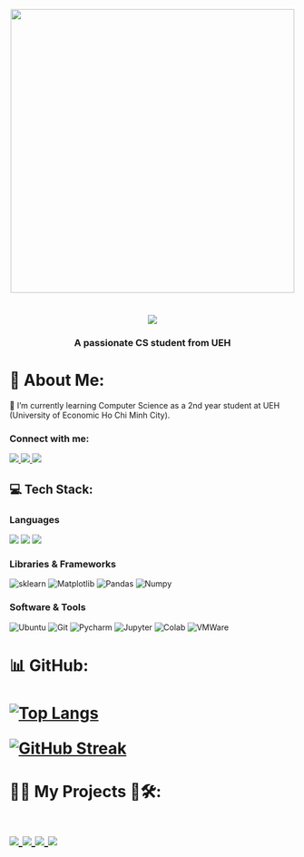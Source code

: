 
<!--<img align="center" src="https://user-images.githubusercontent.com/74038190/225813708-98b745f2-7d22-48cf-9150-083f1b00d6c9.gif" width="500">

<img align="left" src="https://github.com/Anmol-Baranwal/Cool-GIFs-For-GitHub/assets/74038190/0c7eb6ed-663b-4ce4-bfbd-18239a38ba1b" width="500">

<img align="right" alt="Coding" width="200" src="https://i.pinimg.com/originals/f5/36/01/f53601133f236d1cb167ac19f05a3d60.gif">-->
<p align="center">
  <img align="middle" src="https://user-images.githubusercontent.com/74038190/225813708-98b745f2-7d22-48cf-9150-083f1b00d6c9.gif" width="500">

</p>


<h1 align="middle">
    <img src="https://readme-typing-svg.herokuapp.com/?font=Righteous&size=35&center=true&vCenter=true&width=500&height=70&duration=3000&lines=Hi+there!+👋;+I'm+Ngoc+Thien!;" />
</h1>
<h3 align="middle">A passionate CS student from UEH</h3>

# 💫 About Me:
<div align="left">
 🔭 I’m currently learning Computer Science as a 2nd year student at UEH (University of Economic Ho Chi Minh City).<br>
 
 </div>
 
<h3 align="left">Connect with me:</h3>

<div align="left"> 
  <a href="mailto:thiennguyen03001@gmail.com">
    <img src="https://img.shields.io/badge/Gmail-333333?style=for-the-badge&logo=gmail&logoColor=red" />
  </a>
  <a href="https://www.linkedin.com/in/thi%E1%BB%87n-nguy%E1%BB%85n-1b3793285/" target="_blank">
    <img src="https://img.shields.io/badge/LinkedIn-0077B5?style=for-the-badge&logo=linkedin&logoColor=white" target="_blank" />
  </a>
  <a href="https://www.facebook.com/profile.php?id=100040691206144" target="_blank">
    <img src="https://img.shields.io/badge/Facebook-0000FF?style=for-the-badge&logo=Facebook&logoColor=white" target="_blank" />
  </a>
  <!--
  <a href="https://toannguyenkhanh.github.io/" target="_blank">
     <img src="https://img.shields.io/badge/Portfolio-FF5722?style=for-the-badge&logo=todoist&logoColor=white" target="_blank" />
  </a> -->
</div>

## 💻 Tech Stack:
<!--![C#](https://img.shields.io/badge/c%23-%23239120.svg?style=flat&logo=c-sharp&logoColor=white) ![Python](https://img.shields.io/badge/python-3670A0?style=flat&logo=python&logoColor=ffdd54) ![Anaconda](https://img.shields.io/badge/Anaconda-%2344A833.svg?style=flat&logo=anaconda&logoColor=white) ![MySQL](https://img.shields.io/badge/mysql-%2300f.svg?style=flat&logo=mysql&logoColor=white) ![Pandas](https://img.shields.io/badge/pandas-%23150458.svg?style=flat&logo=pandas&logoColor=white) ![NumPy](https://img.shields.io/badge/numpy-%23013243.svg?style=flat&logo=numpy&logoColor=white) ![scikit-learn](https://img.shields.io/badge/scikit--learn-%23F7931E.svg?style=flat&logo=scikit-learn&logoColor=white) ![PyTorch](https://img.shields.io/badge/Pytorch-%23FF6F00.svg?style=flat&logo=TensorFlow&logoColor=white) -->
<!-- [![My Skills](https://skillicons.dev/icons?i=python,cpp,pytorch,sklearn,keras,opencv,cs,mysql,pycharm,docker,linux)](https://skillicons.dev) -->


  <h3>Languages</br></h3>
  <div align="left">

   <img src="https://img.shields.io/badge/-Python-98b982?style=for-the-badge&logo=python&logoColor=orange&labelColor=282828">
   <img src="https://img.shields.io/badge/-C++-1ca0f1?style=for-the-badge&logo=cplusplus&logoColor=1ca0f1&labelColor=282828">
   <img src="https://img.shields.io/badge/c%23-%23239120.svg?style=for-the-badge&logo=csharp&logoColor=white&labelColor=282828"> 
   <!--<img src="https://img.shields.io/badge/R-EADBC8.svg?style=for-the-badge&logo=R&logoColor=blue&labelColor=282829">-->

    
  </div>

  <h3>Libraries & Frameworks</br></h3>
  <div align="left">
    <!--<img alt="Pytorch" src="https://img.shields.io/badge/PyTorch-%23EE4C2C.svg?style=for-the-badge&logo=PyTorch&logoColor=white&labelColor=282828">-->
    <img alt="sklearn" src="https://img.shields.io/badge/scikit--learn-%23F7931E.svg?style=for-the-badge&logo=scikit-learn&logoColor=white&labelColor=282828">
    <!--<img alt="OpenCV" src="https://img.shields.io/badge/OpenCV-5c3ee8?style=for-the-badge&logo=opencv&logoColor=5c3ee8&labelColor=282828">-->
    <!--<img alt="FastAPI" src="https://img.shields.io/badge/FastAPI-005571?style=for-the-badge&logo=fastapi&labelColor=282828">-->
    <!--<img alt="Onnx" src="https://img.shields.io/badge/-ONNX-005CED?style=for-the-badge&logo=onnx&logoColor=white&labelColor=282828">-->
    <img alt="Matplotlib" src="https://img.shields.io/badge/Matplotlib-11557c?style=for-the-badge&&logo=circle&logoColor=11557c&labelColor=282828">
    <img alt="Pandas" src="https://img.shields.io/badge/Pandas-150458?style=for-the-badge&logo=pandas&logoColor=150458&labelColor=282828">
    <img alt="Numpy" src="https://img.shields.io/badge/Numpy-4d77cf?style=for-the-badge&logo=numpy&logoColor=4d77cf&labelColor=282828">

   </div>

  <h3>Software & Tools</br></h3>
   <div align="left">
    <!--<img alt="Docker" src="https://img.shields.io/badge/Docker-4d77cf?style=for-the-badge&logo=docker&logoColor=4d77cf&labelColor=282828">-->
    <!--<img alt="Linux" src="https://img.shields.io/badge/Linux-f5c022?style=for-the-badge&logo=linux&logoColor=f5c022&labelColor=282828">-->
    <img alt="Ubuntu" src="https://img.shields.io/badge/Ubuntu-E95420?style=for-the-badge&logo=ubuntu&logoColor=white&labelColor=282828">
    <img alt="Git" src="https://img.shields.io/badge/Git-f05134?style=for-the-badge&logo=git&logoColor=f05134&labelColor=282828">
    <img alt="Pycharm" src="https://img.shields.io/badge/pycharm-143?style=for-the-badge&logo=pycharm&logoColor=black&color=black&labelColor=green">
    <img alt="Jupyter" src="https://img.shields.io/badge/Jupyter%20-f27727?style=for-the-badge&logo=Jupyter&logoColor=f27727&labelColor=282828">
    <img alt="Colab" src="https://img.shields.io/badge/Colab-fb9c04?style=for-the-badge&&logo=google-colab&logoColor=fb9c04&labelColor=282828">
    <img alt="VMWare" src="https://img.shields.io/badge/VMWare-208abc?style=for-the-badge&logo=vmware&logoColor=208abc&labelColor=282828">
   </div>

# 📊 GitHub:

<h1 align="left">

[![Top Langs](https://github-readme-stats.vercel.app/api/top-langs/?username=ThienNguyen3001&layout=compact&theme=radical)](https://github.com/ThienNguyen3001/github-readme-stats)<br>
<!--![](https://github.com/ToanNguyenKhanh/github-stats/blob/master/generated/languages.svg)<br>-->
[![GitHub Streak](https://streak-stats.demolab.com/?user=ThienNguyen3001&theme=nightowl&hide_border=false&include_all_commits=true&count_private=false&layout=compact&card_width=470)](https://git.io/streak-stats)<br>


</h1>

<!-- 
<div align="center">
  <h2>🐍 My Contributions 🐍</h2>
</div> 

<picture>
  <source media="(prefers-color-scheme: dark)" srcset="https://github.com/ToanNguyenKhanh/snk/blob/output-svg-only/github-contribution-grid-snake-dark.svg">
  <source media="(prefers-color-scheme: light)" srcset="https://github.com/ToanNguyenKhanh/snk/blob/manual-run-output/only-svg/github-contribution-grid-snake.svg">
  <img alt="github contribution grid snake animation" src="https://raw.githubusercontent.com/platane/platane/output/github-contribution-grid-snake.svg">
</picture> -->

# 🤖🚀 My Projects 🔬🛠️:

<h1 align="left">

<a href="https://github.com/ThienNguyen3001/Mini-project-crawl-data"> 
  <img align="center" src="https://github-readme-stats.anuraghazra1.vercel.app/api/pin/?username=ThienNguyen3001&repo=Mini-project-crawl-data&theme=radical" />
</a>   
<a href="https://github.com/ThienNguyen3001/Mini-project-ML"> 
  <img align="center" src="https://github-readme-stats.anuraghazra1.vercel.app/api/pin/?username=ThienNguyen3001&repo=Mini-project-ML&theme=radical" />
</a>   
<a href="https://github.com/ThienNguyen3001/Do-an-Co-so-lap-trinh"> 
  <img align="center" src="https://github-readme-stats.anuraghazra1.vercel.app/api/pin/?username=ThienNguyen3001&repo=Do-an-Co-so-lap-trinh&theme=radical" />
</a>   
<a href="https://github.com/ThienNguyen3001/Christmas-Tree"> 
  <img align="center" src="https://github-readme-stats.anuraghazra1.vercel.app/api/pin/?username=ThienNguyen3001&repo=Christmas-Tree&theme=radical" />
</a> 
</h1>

